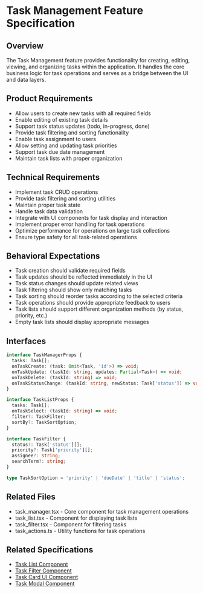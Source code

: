 # Task Management Feature Specification

## Overview
The Task Management feature provides functionality for creating, editing, viewing, and organizing tasks within the application. It handles the core business logic for task operations and serves as a bridge between the UI and data layers.

## Product Requirements
- Allow users to create new tasks with all required fields
- Enable editing of existing task details
- Support task status updates (todo, in-progress, done)
- Provide task filtering and sorting functionality
- Enable task assignment to users
- Allow setting and updating task priorities
- Support task due date management
- Maintain task lists with proper organization

## Technical Requirements
- Implement task CRUD operations
- Provide task filtering and sorting utilities
- Maintain proper task state
- Handle task data validation
- Integrate with UI components for task display and interaction
- Implement proper error handling for task operations
- Optimize performance for operations on large task collections
- Ensure type safety for all task-related operations

## Behavioral Expectations
- Task creation should validate required fields
- Task updates should be reflected immediately in the UI
- Task status changes should update related views
- Task filtering should show only matching tasks
- Task sorting should reorder tasks according to the selected criteria
- Task operations should provide appropriate feedback to users
- Task lists should support different organization methods (by status, priority, etc.)
- Empty task lists should display appropriate messages

## Interfaces
```typescript
interface TaskManagerProps {
  tasks: Task[];
  onTaskCreate: (task: Omit<Task, 'id'>) => void;
  onTaskUpdate: (taskId: string, updates: Partial<Task>) => void;
  onTaskDelete: (taskId: string) => void;
  onTaskStatusChange: (taskId: string, newStatus: Task['status']) => void;
}

interface TaskListProps {
  tasks: Task[];
  onTaskSelect: (taskId: string) => void;
  filter?: TaskFilter;
  sortBy?: TaskSortOption;
}

interface TaskFilter {
  status?: Task['status'][];
  priority?: Task['priority'][];
  assignee?: string;
  searchTerm?: string;
}

type TaskSortOption = 'priority' | 'dueDate' | 'title' | 'status';
```

## Related Files
- task_manager.tsx - Core component for task management operations
- task_list.tsx - Component for displaying task lists
- task_filter.tsx - Component for filtering tasks
- task_actions.ts - Utility functions for task operations

## Related Specifications
- [Task List Component](./specs/task_list.tsx.spec.md)
- [Task Filter Component](./specs/task_filter.tsx.spec.md)
- [Task Card UI Component](../../ui/features/task_card/features.spec.md)
- [Task Modal Component](../../ui/features/task_modal/features.spec.md)
